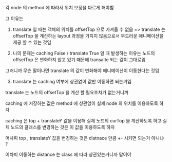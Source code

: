 각 node 의 method 에 따라서 위치 보정을 다르게 해야함

그 이유는

1. translate 일 때는 객체의 위치를 offsetTop 으로 가져올 수 없음
   => translate 는 offsetTop 을 계산하는 layout 과정을 거치지 않음으로서 부드러운 애니메이션을 제공 할 수 있는 것임

2. 나의 문제는 caching False / translate True 일 때 발생하는 이유는
   노드의 offsetTop 은 변화하지 않고 있기 때문에 transalte 되는 값이 그대로임

그러니까 무슨 말이나면 translate 의 값이 변화해야 애니메이션이 이동한다는 것임

3. translate 는 caching 여부에 상관없이 값만 이동하면 되는거임

translate 는 노드의 offsetTop 을 계산 할 필요조차가 없는거니까

caching 에 저장하는 값은 method 에 상관없이 실제 node 의 위치를 이용하도록 하자

caching 은 top + translateY 값을 이용해 실제 노드의 curTop 을 계산하도록 하고 실제 노드의 클래스를 변경하는 것은 이 값을 이용하도록 하자

어차피 top , translateY 값을 변경하는 것은 distnace 만큼 +- 시키면 되는거 아니냐 ?

어차피 이동하는 distance 는 class 에 따라 상관있는거니까 말이야
